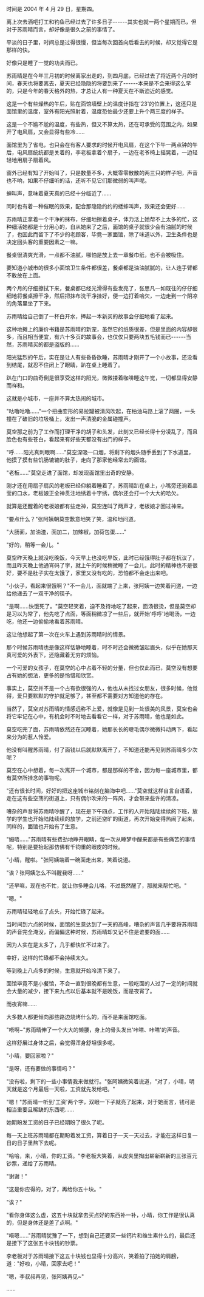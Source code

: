 <link rel="stylesheet" href="../../styles/text.css" />

时间是 2004 年 4 月 29 日，星期四。

离上次去酒吧打工和钓鱼已经过去了许多日子------其实也就一两个星期而已，但对于苏雨晴而言，却好像是很久之前的事情了。

平淡的日子里，时间总是过得很慢，但当每次回首向后看去的时候，却又觉得它是那样的快。

好像只是睡了一觉的功夫而已。

苏雨晴是在今年三月初的时候离家出走的，到四月底，已经过去了将近两个月的时间，春天也将要离去，夏天已经隐隐的将要到来了------本来是不会来得这么早的，只是今年的春天格外的热，才总让人有一种夏天在不断迫近的感觉。

这是一个有些燥热的午后，贴在面馆墙壁上的温度计指在'23'的位置上，这还只是面馆里的温度，室外有阳光照射着，温度恐怕最少还要上升个两三度的样子。

这是一个不尴不尬的温度，有些热，但又不算太热，还在可承受的范围之内，如果开了电风扇，又会显得有些冷......

面馆里为了省电，也只会在有客人要求的时候开电风扇，在这个下午一两点钟的午后，电风扇统统都是关着的，李老板拿着个扇子，一边在老爷椅上摇晃着，一边轻轻地用扇子扇着风。

窗外已经有知了开始叫了，只是数量不多，大概零零散散的两三只的样子吧，声音也不响，如果不仔细听的话，还听不见它们那微弱的叫声呢。

蝉叫声，意味着夏天真的已经十分临近了......

同时也有着一种催眠的效果，配合那隐隐约约的蟋蟀叫声，效果还会更好......

苏雨晴正拿着一个干净的抹布，仔细地擦着桌子，体力活上她帮不上太多的忙，这种细活她都是十分用心的，自从她来了之后，面馆的桌子就很少会有油腻的时候了，也因此而留下了不少的老顾客，毕竟一家面馆，除了味道以外，卫生条件也是决定回头客的重要因素之一嘛。

餐桌很清爽光滑，一点都不油腻，哪怕是放上去一章餐巾纸，也不会被吸住。

要知道小城市的很多小面馆卫生条件都很差，餐桌都是油油腻腻的，让人连手臂都不敢放在上面。

两个月的仔细擦拭下来，餐桌都已经光滑得有些发亮了，张思凡一如既往的仔仔细细地将餐桌擦干净，然后把抹布洗干净挂好，便一边打着哈欠，一边走到一个阴凉的角落里坐了下来。

苏雨晴给自己倒了一杯白开水，捧起一本新买的故事会仔细地看了起来。

这种地摊上的廉价书籍是苏雨晴的新宠，虽然它的纸质很差，但是里面的内容却很多，而且相当便宜，有六十多页的故事会，也仅仅只要两块五毛钱而已------当然，苏雨晴买的都是盗版的......

阳光猛烈的午后，实在是让人有些昏昏欲睡，苏雨晴才刚开了一个小故事，还没看到结尾，就忍不住闭上了眼睛，趴在桌上睡着了。

趴在门口的曲奇倒是很享受这样的阳光，微微搂着咖啡睡这午觉，一切都显得安静而祥和。

这就是小城市，一座并不算太热闹的城市。

"咕噜咕噜......"一个扭曲变形的易拉罐被清风吹起，在柏油马路上滚了两圈，一头撞在了破旧的垃圾桶上，发出一声清脆的金属碰撞声。

莫空那之前为了工作而打理干净的胡子和头发，此刻又已经长得十分凌乱了，而且脸色也有些苍白，看起来有好些天都没有出门的样子。

"呼......阳光真刺眼啊......"莫空深吸一口烟，将剩下的烟头随手丢到了下水道里，他摸了摸有些饥肠辘辘的肚子，走向了那家他经常去的面馆。

"老板......"莫空走进了面馆，却发现面馆里出奇的安静。

刚才还在用扇子扇风的老板已经仰躺着睡着了，苏雨晴趴在桌上，小嘴旁还淌着晶莹的口水，老板娘正全神贯注地绣着十字绣，偶尔还会打一个大大的哈欠。

就算是还醒着的老板娘都有些走神，莫空连叫了两声才，老板娘才回过神来。

"要点什么？"张阿姨朝莫空歉意地笑了笑，温和地问道。

"大肠面，加油渣，面加二，加辣椒，加荷包蛋......"

"好的，稍等一会儿。"

莫空昨天晚上就没吃晚饭，今天早上也没吃早饭，此时已经饿得肚子都在抗议了，而且昨天晚上他通宵码了字，就上午的时候稍微睡了一会儿，此时的精神也不是很好，要不是肚子实在太饿了，家里又没有吃的，恐怕都不会走出来吧。

"小伙子，看起来很饿啊？"不一会儿，面就端了上来，张阿姨一边笑着问道，一边给他递去了一双干净的筷子。

"是啊......快饿死了。"莫空轻笑着，迫不及待地吃了起来，面汤很烫，但是莫空却是习以为常了，他先吃了点面，等面稍微凉了一些后，就开始'呼呼'地喝汤，一边吃，他还一边偷偷地看着苏雨晴。

这让他想起了第一次在火车上遇到苏雨晴时的情景。

那个时候苏雨晴也是像这样恬静地睡着，时不时还会微微皱起眉头，似乎在她那天真可爱的外表下，还隐藏着无穷的烦恼。

一个可爱的女孩子，在莫空的心中占着不轻的分量，但也仅此而已，莫空没有想要占有她的想法，更多的是怜惜和欣赏。

事实上，莫空并不是一个占有欲很强的人，他也从未找过女朋友，很多时候，他觉得，爱只要默默的守护就足够了，甚至都不需要对方知道他的存在。

当然了，莫空对苏雨晴的情感远称不上爱，就像是见到一处很美的风景，莫空也会将它牢记在心中，有机会时不时地去看看它一样，对于苏雨晴，他也是如此。

莫空吃完了面，苏雨晴依然还在沉睡着，她那长长的睫毛偶尔微微抖动两下，看起来分为的惹人怜爱。

他没有叫醒苏雨晴，付了面钱以后就默默离开了，不知道还能再见到苏雨晴多少次呢？

莫空在心中想着，每一次离开一个城市，都是那样的不舍，因为每一座城市里，都有莫空所挂念的事物呢。

"还有很长时间，好好的把这座城市铭刻在脑海中吧......"莫空就这样自言自语着，走在这有些空荡的街道上，只有偶尔吹来的一阵风，才会带来些许的清凉。

嘈杂的声音将苏雨晴吵醒了，现在是下午四点，工作的人开始陆陆续续的下班，放学的学生也开始陆陆续续的放学，之前还空旷的街道，再次开始变得热闹了起来，同样的，面馆也开始有了生意。

"姆唔......"苏雨晴有些费劲地睁开眼睛，每一次从睡梦中醒来都是有些痛苦的事情呢，特别是要抬起那仿佛有千钧重的眼皮的时候。

"小晴，醒啦。"张阿姨端着一碗面走出来，笑着说道。

"诶？张阿姨怎么不叫醒我呀......"

"还早嘛，现在也不忙，就让你多睡会儿咯，不过既然醒了，那就来帮忙吧。"

"嗯。"

苏雨晴轻轻地点了点头，开始忙碌了起来。

当时间到六点的时候，面馆的生意达到了一天的高峰，嘈杂的声音几乎要将苏雨晴的声音完全淹没，而偏偏这种时候，苏雨晴却又记不住是谁要的面......

因为人实在是太多了，几乎都快忙不过来了。

幸好，这样的忙碌都不会持续太久。

等到晚上八点多的时候，生意就开始冷清下来了。

面馆毕竟不是小餐馆，不会一直到很晚都有生意，一般吃面的人过了一定的时间就会大量的减少，接下来九点以后基本就不是晚饭，而是夜宵了。

而夜宵嘛......

大多数人都更倾向那些路边烧烤什么的，而不是来面馆吃面。

"唔啊\~"苏雨晴伸了一个大大的懒腰，身上的骨头发出'咔嗒、咔嗒'的声音。

这样舒展过身体之后，会觉得浑身舒坦很多呢。

"小晴，要回家啦？"

"是呀，还有要做的事情吗？"

"没有啦，剩下的一些小事情我来做就行。"张阿姨微笑着说道，"对了，小晴，明天就是这个月最后一天啦，工资就先发给吧。"

"嗯！"苏雨晴一听到'工资'两个字，双眼一下子就亮了起来，对于她而言，钱可是相当重要且稀缺的东西呢......

她期盼发工资的日子已经期盼了很久了呢。

每一天上班苏雨晴都在期盼着发工资，算着日子一天一天过去，才能在这样日复一日的日子里熬下去呢。

"哈哈，来，小晴，你的工资。"李老板大笑着，从皮夹里掏出崭新崭新的三张百元钞票，递给了苏雨晴。

"谢谢！"

"这是你应得的，对了，再给你五十块。"

"诶？"

"看你身体这么虚，这五十块就拿去买点好的东西补一补，小晴，你工作是很认真的，但是身体还是差了点啊。"

"唔嗯......"苏雨晴犹豫了一下，想到自己还要买一些钙片和维生素什么的，最后还是接下了这张五十块钱的钞票。

李老板对于苏雨晴接下这五十块钱也显得十分高兴，笑着拍了拍她的肩膀，道："好啦，小晴，回家去吧！"

"嗯，李叔叔再见，张阿姨再见\~"

......

